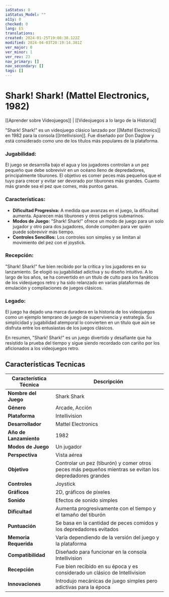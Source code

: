 ```yaml
---
iaStatus: 0
iaStatus_Model: ""
a11y: 0
checked: 0
lang: ES
translations: 
created: 2024-01-25T19:08:38.122Z
modified: 2024-04-03T20:19:14.381Z
ver_major: 0
ver_minor: 1
ver_rev: 23
nav_primary: []
nav_secondary: []
tags: []
---
```

# Shark! Shark! (Mattel Electronics, 1982)

[[Aprender sobre Videojuegos]] | [[Videojuegos a lo largo de la Historia]]

"Shark! Shark!" es un videojuego clásico lanzado por [[Mattel Electronics]] en 1982 para la consola [[Intellivision]]. Fue diseñado por Don Daglow y está considerado como uno de los títulos más populares de la plataforma.

### Jugabilidad:

El juego se desarrolla bajo el agua y los jugadores controlan a un pez pequeño que debe sobrevivir en un océano lleno de depredadores, principalmente tiburones. El objetivo es comer peces más pequeños que el tuyo para crecer y evitar ser devorado por tiburones más grandes. Cuanto más grande sea el pez que comes, más puntos ganas.

### Características:
- **Dificultad Progresiva:** A medida que avanzas en el juego, la dificultad aumenta. Aparecen más tiburones y otros peligros submarinos.
- **Modos de Juego:** "Shark! Shark!" ofrece un modo de juego para un solo jugador y otro para dos jugadores, donde compiten para ver quién puede sobrevivir más tiempo.
- **Controles Sencillos:** Los controles son simples y se limitan al movimiento del pez con el joystick.

### Recepción:
"Shark! Shark!" fue bien recibido por la crítica y los jugadores en su lanzamiento. Se elogió su jugabilidad adictiva y su diseño intuitivo. A lo largo de los años, se ha convertido en un título de culto para los fanáticos de los videojuegos retro y ha sido relanzado en varias plataformas de emulación y compilaciones de juegos clásicos.

### Legado:
El juego ha dejado una marca duradera en la historia de los videojuegos como un ejemplo temprano de juego de supervivencia y estrategia. Su simplicidad y jugabilidad atemporal lo convierten en un título que aún se disfruta entre los entusiastas de los juegos clásicos.

En resumen, "Shark! Shark!" es un juego divertido y desafiante que ha resistido la prueba del tiempo y sigue siendo recordado con cariño por los aficionados a los videojuegos retro.

## Características Tecnicas

| Característica Técnica          | Descripción                                                                                              |
|---------------------------------|----------------------------------------------------------------------------------------------------------|
| **Nombre del Juego**            | Shark Shark                                                                                              |
| **Género**                      | Arcade, Acción                                                                                            |
| **Plataforma**                  | Intellivision                                                                                            |
| **Desarrollador**               | Mattel Electronics                                                                                       |
| **Año de Lanzamiento**          | 1982                                                                                                     |
| **Modos de Juego**              | Un jugador                                                                                                |
| **Perspectiva**                 | Vista aérea                                                                                                |
| **Objetivo**                    | Controlar un pez (tiburón) y comer otros peces más pequeños mientras se evitan los depredadores grandes |
| **Controles**                   | Joystick                                                                                                  |
| **Gráficos**                    | 2D, gráficos de píxeles                                                                                   |
| **Sonido**                      | Efectos de sonido simples                                                                                 |
| **Dificultad**                  | Aumenta progresivamente con el tiempo y el tamaño del tiburón                                           |
| **Puntuación**                  | Se basa en la cantidad de peces comidos y los depredadores evitados                                      |
| **Memoria Requerida**           | Varía dependiendo de la versión del juego y la plataforma                                                |
| **Compatibilidad**              | Diseñado para funcionar en la consola Intellivision                                                      |
| **Recepción**                   | Fue bien recibido en su época y es considerado un clásico de Intellivision                                |
| **Innovaciones**                | Introdujo mecánicas de juego simples pero adictivas para la época                                        |


